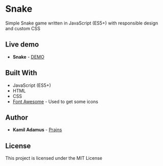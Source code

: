 # Snake

Simple Snake game written in JavaScript (ES5+) with responsible design and custom CSS

## Live demo
* **Snake** - [DEMO](https://raw.githack.com/prajns/Snake/master/snake.html)


## Built With

* JavaScript (ES5+)
* HTML
* CSS
* [Font Awesome](https://fontawesome.com/) - Used to get some icons

## Author

* **Kamil Adamus** - [Prajns](https://github.com/prajns)

## License

This project is licensed under the MIT License